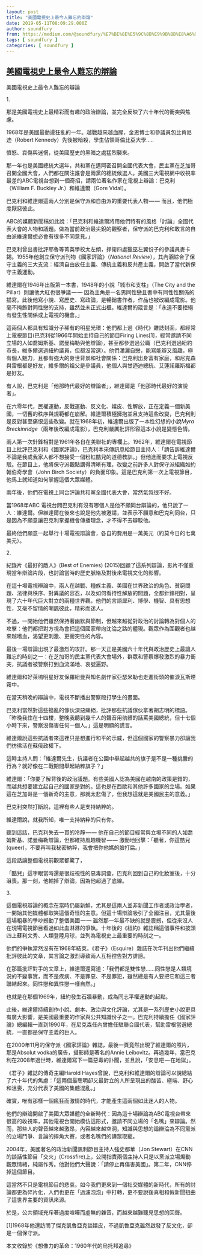 ```yaml
---
layout: post
title: "美國電視史上最令人難忘的辯論"
date: 2019-05-11T08:09:29.000Z
author: soundfury
from: https://medium.com/@soundfury/%E7%BE%8E%E5%9C%8B%E9%9B%BB%E8%A6%96%E5%8F%B2%E4%B8%8A%E6%9C%80%E4%BB%A4%E4%BA%BA%E9%9B%A3%E5%BF%98%E7%9A%84%E8%BE%AF%E8%AB%96-b69f61415e44?source=rss-37ea7441b075------2
tags: [ soundfury ]
categories: [ soundfury ]
---
```

<!--1557562169000-->
[美國電視史上最令人難忘的辯論](https://medium.com/@soundfury/%E7%BE%8E%E5%9C%8B%E9%9B%BB%E8%A6%96%E5%8F%B2%E4%B8%8A%E6%9C%80%E4%BB%A4%E4%BA%BA%E9%9B%A3%E5%BF%98%E7%9A%84%E8%BE%AF%E8%AB%96-b69f61415e44?source=rss-37ea7441b075------2)
------

<div>
<p>美國電視史上最令人難忘的辯論</p><p>1.</p><p>那是美國電視史上最精彩而有趣的政治辯論，並完全反映了六十年代的衝突與焦慮。</p><p>1968年是美國最動盪狂亂的一年。越戰越來越血腥，金恩博士和參議員包比肯尼迪（Robert Kennedy）先後被暗殺，學生佔領哥倫比亞大學…..</p><p>憤怒、哀傷與迷惘，從美國歷史的黑暗之處猛烈襲來。</p><p>那一年也是美國總統大選年，共和黨在邁阿密召開全國代表大會，民主黨在芝加哥召開全國大會，人們都在關注誰會是兩黨的總統候選人。美國三大電視網中收視率最差的ABC電視台想到一個奇招，請兩位著名作家在電視上辯論：巴克利（William F. Buckley Jr.）和維達爾（Gore Vidal）。</p><p>巴克利和維達爾這兩人分別是保守派和自由派的重要代表人物 — — 而且，他們極度厭惡彼此。</p><p>ABC的媒體新聞稿如此說：「巴克利和維達爾將用他們特有的風格「討論」全國代表大會的人物和議題。做為當前政治最尖銳的觀察者，保守派的巴克利和敢言的自由派維達爾想必會有很多不同意見。」</p><p>巴克利曾出書批評耶魯等菁英學校太左傾，捍衛四處獵巫左翼份子的參議員麥卡錫。1955年他創立保守派刊物《國家評論》（<em>National Review</em>），其內涵綜合了保守主義的三大支流：經濟自由放任主義、傳統主義和反共產主義，開啟了當代新保守主義運動。</p><p>維達爾在1946年出版第一本書，1948年的小說「城市和支柱」（The City and the Pillar）則讓他大紅也很爭議 — — 因為主角是一名男同性戀且書中有同性性關係的描寫。此後他寫小說、寫歷史、寫政論，是暢銷書作者，作品也被改編成電影。他毫不掩飾對同性戀的支持，雖然並未正式出櫃。維達爾的箴言是：「永遠不要拒絕有發生性關係或上電視的機會。」</p><p>這兩個人都具有知識分子稀有的明星光環：他們都上過《時代》雜誌封面，都經常上電視節目(巴克利從1966年開始主持自己的節目Firing Lines[1]，經常邀請不同立場的人如喬姆斯基、諾曼梅勒與他辯論)，甚至都參選過公職（巴克利選過紐約市長，維多爾選過紐約議員，但都沒當選）。他們瀟灑自戀，能寫能辯又風趣，極有個人魅力，且都有強大的身世背景和社會關係：巴克利出身富有家庭，和尼克森與雷根都是好友，維多爾的祖父是參議員，他個人與甘迺迪總統、艾蓮諾羅斯福都是好友。</p><p>有人說，巴克利是「他那時代最好的辯論者」，維達爾是「他那時代最好的演說者」。</p><p>在六零年代，民權運動，反戰運動、反文化、嬉皮、性解放，正在定義一個新美國，一切舊的秩序與規範都在崩解。維達爾積極擁抱並且支持這些改變，巴克利則是反對甚至痛恨這些改變。就在1968年初，維達爾出版了一本性幻想的小說<em>Myra Breckinridge</em>（兩年後改編成電影），巴克利嚴厲批評形容這本小說是變態色情。</p><p>兩人第一次針鋒相對是1961年各自在美聯社的專欄上。1962年，維達爾在電視節目上批評巴克利和《國家評論》，巴克利本來傳訊息給節目主持人：「請告訴維達爾不論是我或我家人都不想接受一個粉紅酷兒的道德教訓。」但他進而要求上電視反駁。在節目上，他將保守派觀點講得清晰有理，改變之前許多人對保守派組織如約翰伯奇學會（John Birch Society）的負面印象。這是巴克利第一次上電視節目，他馬上就知道如何掌握這個大眾媒體。</p><p>兩年後，他們在電視上同台評論共和黨全國代表大會，當然氣氛很不好。</p><p>當1968年ABC 電視台問巴克利有沒有哪個人是他不願同台辯論的，他只說了一人：維達爾。但維達爾在後來也說是他先被邀請，並表示不願意和巴克利同台，只是因為不願意讓巴克利掌握機會傳播理念，才不得不去辯駁他。</p><p>最終他們願意一起舉行十場電視辯論會，各自的費用是一萬美元（約莫今日的七萬美元）。</p><p>2.</p><p>紀錄片《最好的敵人》(Best of Enemies) (2015)回顧了這系列辯論，影片不僅重現當年辯論片段，也討論當時的歷史脈絡及對後來電視文化的影響。</p><p>在這十場電視辯論中，兩人在越戰、種族主義、美國在世界政治的角色、貧窮問題、法律與秩序、對異議的容忍，以及如何看待性解放的問題，全都針鋒相對，呈現了六十年代巨大對立的兩種世界觀，他們的言語犀利、博學、機智、具有思想性，又毫不留情的嘲諷彼此，精彩而迷人。</p><p>不過，一開始他們雖然保持著幽默與節制，但越來越從對政治的討論轉為對個人的攻擊：他們都把對方視為會把這個國家帶向沈淪之路的體現。觀眾作為圍觀者也越來越嗜血，渴望更刺激、更衝突性的內容。</p><p>最後一場辯論出現了最激烈的攻訐。那一天正是美國六十年代與政治歷史上最讓人難忘的時刻之一：在芝加哥的民主黨代表大會場外，群眾和警察爆發激烈的暴力衝突，抗議者被警察打到血流滿地、哀號遍野。</p><p>維達爾和好萊塢明星好友保羅紐曼與知名劇作家亞瑟米勒也走進街頭的催淚瓦斯煙霧中。</p><p>在當天稍晚的辯論中，電視不斷播出警察毆打學生的畫面。</p><p>巴克利當然對這些搗亂的傢伙深惡痛絕，批評那些抗議傢伙拿著胡志明的標語。「昨晚我住在十四樓，整晚我聽到幾千人的聲音用骯髒的話罵美國總統，但十七個小時下來，警察沒傷害任何一個人。」這是明顯的謊言。</p><p>維達爾說這些抗議者來這裡只是想進行和平的示威，但這個國家的警察暴力卻讓我們彷彿活在蘇俄政權下。</p><p>這時主持人問：「維達爾先生，抗議者在公園中舉起越共的旗子是不是一種挑釁的行為？就好像在二戰期間舉起納粹旗子？」</p><p>維達爾：「你要了解背後的政治議題。有些美國人認為美國在越南的政策是錯的，而越共想要建立起自己的國家是對的。這也是在西歐和其他許多國家的立場。如果這在芝加哥是一個新奇的主意，那就太悲傷了，但我想這就是美國民主的意義。」</p><p>巴克利突然打斷說，這裡有些人是支持納粹的。</p><p>維達爾說，就我所知，唯一支持納粹的只有你。</p><p>聽到這話，巴克利失去一貫的冷靜 — — 他在自己的節目經常與立場不同的人如喬姆斯基、諾曼梅勒辯論，但都維持風趣機智 — — 激動地回擊：「聽著，你這酷兒(queer)，不要再叫我秘密納粹，我會把你他媽的臉打扁。」</p><p>這段話讓整個電視前觀眾都驚了，</p><p>「酷兒」這字眼當時還是很歧視性的惡毒詞彙，巴克利回到自己的化妝室後，十分沮喪。那一刻，他輸掉了辯論，因為他超過了底線。</p><p>3.</p><p>這個電視辯論的概念在當時仍屬新鮮，尤其是這兩人並非新聞工作者或政治學者，一開始其他媒體都取笑這個奇怪的主意。但這十場辯論吸引了全國注目，尤其最後這場粗暴的爭吵撼動了整個美國 — — 雖然那一年最不缺的就是震撼，但從來沒人在現場電視節目看過如此血淋淋的爭執。十年後的《紐約》雜誌稱這個事件和披頭四上蘇利文秀、人類登陸月球，並列為電視史上最重要的時刻之一。</p><p>他們的爭執當然沒有在1968年結束。《君子》（Esquire）雜誌在次年刊出他們繼續批評彼此的文章，其言論之激烈導致兩人互相控告對方誹謗。</p><p>在那篇批評對手的文章上，維達爾還寫道：「我們都是雙性戀……同性戀是人類境況的不變事實，而不是疾病、不是罪惡、不是罪犯，雖然總是有人要把它和這三者聯結起來。同性戀和異性戀一樣自然。」</p><p>也就是在那個1969年，紐約發生石牆暴動，成為同志平權運動的起點。</p><p>此後，維達爾持續創作小說、劇本、政治與文化評論，尤其是一系列歷史小說更具有廣大影響，是美國最重要的作家與公共知識份子之一。巴克利持續擔任《國家評論》總編輯一直到1990年，在尼克森任內曾擔任駐聯合國代表，幫助雷根當選總統，一直都是保守主義的巨人。</p><p>在2000年11月的保守派《國家評論》雜誌，最後一頁竟然出現了維達爾的照片，那是Absolut vodka的廣告，攝影師是著名的Annie Leibovitz。再過幾年，當巴克利在2008年過世時，維達爾寫下一篇惡毒的訃聞，並且說，「安息吧 — 在地獄」。</p><p>《君子》雜誌的傳奇主編Harold Hayes曾說，巴克利和維達爾的辯論可以說總結了六十年代的焦慮：「這兩個最聰明卻又最對立的人所呈現出的酸苦、極端、野心和沮喪，充分代表了美國的集體混亂。」</p><p>確實，唯有那樣一個瘋狂而激情的時代，才能產生這兩個如此迷人的人物。</p><p>他們的辯論開啟了美國大眾媒體的全新時代：因為這十場辯論為ABC電視台帶來很高的收視率，其他電視台開始模仿這形式，邀請不同立場的「名嘴」來辯論。然而，那些人的聲音越來越激昂，內容越來越空洞，知識與思想的論辯淪為不同黨派的立場鬥爭、言論的摔角大賽，或者名嘴們的譁眾取寵。</p><p>2004年，美國著名的政治新聞諷刺節目主持人強史都華（Jon Stewart）在CNN的談話性節目「交火」(Crossfire)上，公開指責兩個主持人只是以黨派立場煽動觀眾情緒，純屬作秀。他對他們大聲說：「請停止再傷害美國」。第二年，CNN停掉這個節目。</p><p>這當然不只是電視節目的悲哀。如今我們更來到一個社交媒體的新時代，所有的討論都更為碎片化，人們也更在「過濾泡泡」中打轉，更不要說後真相和假新聞扭曲了這世界主要的資訊來源。</p><p>於是，公共領域充斥著過度喧嘩而虛無的雜音，而越來越難聽見思想的回聲。</p><p>[1]1968年他還訪問了傑克凱魯亞克談嬉皮，不過凱魯亞克雖然啟發了反文化，卻是一個保守派。</p><p>本文收錄於《想像力的革命：1960年代的烏托邦追尋》</p><img src="https://medium.com/_/stat?event=post.clientViewed&referrerSource=full_rss&postId=b69f61415e44" width="1" height="1" alt="">
</div>

